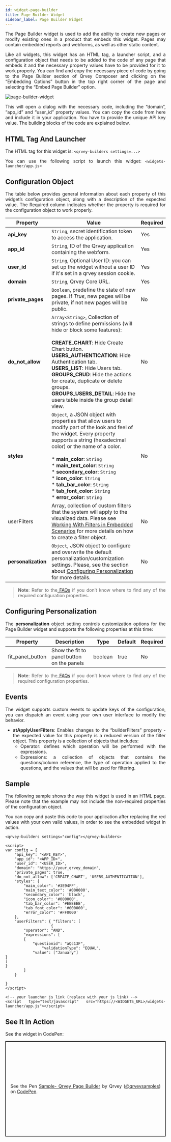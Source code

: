 ```yaml
---
id: widget-page-builder
title: Page Builder Widget
sidebar_label: Page Builder Widget
---
```

<div style="text-align: justify">

The Page Builder widget is used to add the ability to create new pages or modify existing ones in a product that embeds this widget.  Pages may contain embedded reports and webforms, as well as other static content.

Like all widgets, this widget has an HTML tag, a launcher script, and a configuration object that needs to be added to the code of any page that embeds it and the necessary property values have to be provided for it to work properly. You can find and copy the necessary piece of code by going to the Page Builder section of Qrvey Composer and clicking on the “Embedding Options” button in the top right corner of the page and selecting the “Embed Page Builder” option.

![page-builder-widget](https://s3.amazonaws.com/cdn.qrvey.com/documentation_assets/embedding/widgets/page-builder-wi.png#thumbnail-20)

This will open a dialog with the necessary code, including the “domain”, “app_id” and “user_id” property values. You can copy the code from here and include it in your application. You have to provide the unique API key value.
The building blocks of the code are explained below.

## HTML Tag And Launcher
The HTML tag for this widget is:
`<qrvey-builders settings=...>`

You can use the following script to launch this widget:
`<widgets-launcher/app.js>`

## Configuration Object
The table below provides general information about each property of this widget’s configuration object, along with a description of the expected value. The Required column indicates whether the property is required for the configuration object to work properly.
 
| **Property** | **Value** | **Required** |
| --- | --- | --- |
| **api_key** | `String`, secret identification token to access the application. | Yes |
| **app_id** | `String`, ID of the Qrvey application containing the webform.| Yes |
| **user_id** | `String`, Optional User ID: you can set up the widget without a user ID if it's set in a qrvey session cookie. | Yes  |
| **domain** | `String`, Qrvey Core URL. | Yes | 
| **private_pages** | `Boolean`, predefine the state of new pages. If *True*, new pages will be private, if not new pages will be public. | No |
| **do_not_allow** | `Array<String>`, Collection of strings to define permissions (will hide or block some features): <br><br>**CREATE_CHART**: Hide Create Chart button.<br>**USERS_AUTHENTICATION**: Hide Authentication tab.<br>**USERS_LIST**: Hide Users tab.<br>**GROUPS_CRUD**: Hide the actions for create, duplicate or delete groups.<br>**GROUPS_USERS_DETAIL**: Hide the users table inside the group detail view. | No |
| **styles** | `Object`, a JSON object with properties that allow users to modify part of the look and feel of the widget. Every property supports a string (hexadecimal color) or the name of a color.<br><br>* **main_color**: `String`<br>* **main_text_color**: `String`<br>* **secondary_color**: `String`<br>* **icon_color**: `String`<br>* **tab_bar_color**: `String`<br>* **tab_font_color**: `String`<br>* **error_color**: `String` | No |
| userFilters | Array<Object>, collection of custom filters that the system will apply to the visualized data. Please see <a href="/docs/embedding/widgets/filters-embedded-scenarios/">Working With Filters in Embedded Scenarios</a> for more details on how to create a filter object. | No
| **personalization** | `Object`, JSON object to configure and overwrite the default personalization/customization settings. Please, see the section about <a href="#configuring-personalization">Configuring Personalization</a> for more details. | No

>**Note**: Refer to the<a href="docs/faqs/faqs-intro/"> FAQs</a> if you don’t know where to find any of the required configuration properties. 

## Configuring Personalization
The **personalization** object setting controls customization options for the Page Builder widget and supports the following properties at this time:


| **Property** | **Description** | **Type** | **Default** | **Required** |
| --- | --- | --- | --- | --- |
| fit_panel_button | Show the fit to panel button on the panels | boolean | true | No


> **Note**: Refer to the<a href="/docs/faqs/faqs-intro/"> FAQs</a> if you don’t know where to find any of the required configuration properties. 

## Events
The widget supports custom events to update keys of the configuration, you can dispatch an event using your own user interface to modify the behavior.
* **atApplyUserFilters**: Enables changes to the “builderFilters” property - the expected value for this property is a reduced version of the filter object. This property is a collection of objects that includes:
  * Operator: defines which operation will be performed with the expressions.
  * Expressions: a collection of objects that contains the questions/column reference, the type of operation applied to the questions, and the values that will be used for filtering.


## Sample
The following sample shows the way this widget is used in an HTML page. Please note that the example may not include the non-required properties of the configuration object. 

You can copy and paste this code to your application after replacing the red values with your own valid values, in order to see the embedded widget in action.

```
<qrvey-builders settings="config"></qrvey-builders>
```
```
<script>
var config = {
    "api_key": "<API_KEY>",
    "app_id": "<APP_ID>",
    "user_id": "<USER_ID>",
    "domain": "https://your_qrvey_domain",
    "private_pages": true,
    "do_not_allow": ['CREATE_CHART', 'USERS_AUTHENTICATION'],
    "styles": {
        "main_color": '#3E94FF',
        "main_text_color": '#000000',
        "secondary_color": 'black',
        "icon_color": '#000000',
        "tab_bar_color": '#EEEEEE',
        "tab_font_color": '#000000',
        "error_color": '#FF0000'
    },
    "userFilters": { "filters": [
    				{
		"operator": "AND",
		"expressions": [
		{
			"questionid": "aQc13F",
      			"validationType": "EQUAL",
			"value": ["January"]
}
]
}          
 	   	]
 	}

}
</script>
```
```
<!-- your launcher js link (replace with your js link) -->
<script type="text/javascript" src="https://<WIDGETS_URL>/widgets-launcher/app.js"></script>
```

## See It In Action
See the widget in CodePen:

<p class="codepen" data-height="838" data-theme-id="34531" data-default-tab="result" data-user="qrveysamples" data-slug-hash="5bd38e7cb821debf789eea5fda042145" style="height: 300px; box-sizing: border-box; display: flex; align-items: center; justify-content: center; border: 2px solid; margin: 1em 0; padding: 1em;" data-pen-title="Sample- Qrvey Page Builder">
  <span>See the Pen <a href="https://codepen.io/qrveysamples/pen/5bd38e7cb821debf789eea5fda042145">
  Sample- Qrvey Page Builder</a> by Qrvey (<a href="https://codepen.io/qrveysamples">@qrveysamples</a>)
  on <a href="https://codepen.io">CodePen</a>.</span>
</p>
<script async src="https://cpwebassets.codepen.io/assets/embed/ei.js"></script>



